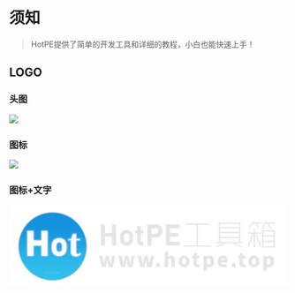 # 须知
> HotPE提供了简单的开发工具和详细的教程，小白也能快速上手！

## LOGO
### 头图
![](https://p1.hotpe.top/i/p/1/64891fd783651.png)
### 图标
![](/favicon.ico)
### 图标+文字
![](/logo_1.png)





